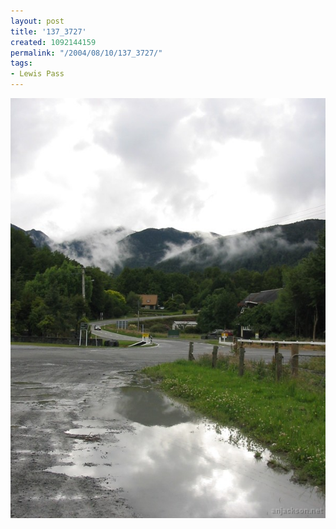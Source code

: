 ```yaml
---
layout: post
title: '137_3727'
created: 1092144159
permalink: "/2004/08/10/137_3727/"
tags:
- Lewis Pass
---
```


<img src="/image/images/137_3727-1271.jpg"/>

